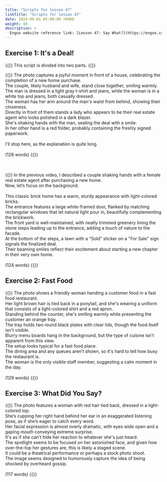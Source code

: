 ```yaml
---
title: "Scripts for lesson 47"
linkTitle: "Scripts for lesson 47"
date: 2024-09-01 05:00:00 +0900
weight: 48
description: >
  Engoo website reference link: [Lesson 47: Say What?](https://engoo.com/app/lessons/describing-pictures-intermediate-describing-pictures-say-what/kkf5qE6cEeeh8B8I6rR9iQ?category_id=P_HriMOnEeifo0O-yMP42w&course_id=ZZasjsOnEeiHZVOMC0VfdA)
---
```


## Exercise 1: It's a Deal!

{{<alert>}}
This script is divided into two parts.
{{</alert>}}

{{<card header="**1st script**">}}
The photo captures a joyful moment in front of a house, celebrating the completion of a new home purchase. <br/>
The couple, likely husband and wife, stand close together, smiling warmly. <br/>
The man is dressed in a light gray t-shirt and jeans, while the woman is in a white top and jeans, both casually dressed. <br/>
The woman has her arm around the man's waist from behind, showing their closeness. <br/>
Directly in front of them stands a lady who appears to be their real estate agent who looks polished in a dark blazer.<br/>
She's shaking hands with the man, sealing the deal with a smile. <br/>
In her other hand is a red folder, probably containing the freshly signed paperwork.<br/>
<br/>
I'll stop here, as the explanation is quite long.<br/>
<br/>
(126 words)
{{</card>}}

　

{{<card header="**2nd script**">}}
In the previous video, I described a couple shaking hands with a female real estate agent after purchasing a new home. <br/>
Now, let’s focus on the background.<br/>
<br/>
This classic brick home has a warm, sturdy appearance with light-colored bricks. <br/>
The entrance features a large white-framed door, flanked by matching rectangular windows that let natural light pour in, beautifully complementing the brickwork. <br/>
The front yard is well-maintained, with neatly trimmed greenery lining the stone steps leading up to the entrance, adding a touch of nature to the facade. <br/>
At the bottom of the steps, a lawn with a “Sold” sticker on a "For Sale" sign signals the finalized deal. <br/>
Their beaming smiles reflect their excitement about starting a new chapter in their very own home.<br/>
<br/>
(124 words)
{{</card>}}


## Exercise 2: Fast Food

{{<card header="**Script**">}}
The photo shows a friendly woman handing a customer food in a fast food restaurant.<br/>
Her light brown hair is tied back in a ponytail, and she's wearing a uniform that consists of a light-colored shirt and a red apron.<br/>
Standing behind the counter, she's smiling warmly while presenting the customer an orange tray. <br/>
The tray holds two round black plates with clear lids, though the food itself isn't visible.<br/>
Blurry menu boards hang in the background, but the type of cuisine isn't apparent from this view. <br/>
The setup looks typical for a fast food place.<br/>
The dining area and any queues aren’t shown, so it's hard to tell how busy the restaurant is. <br/>
The woman is the only visible staff member, suggesting a calm moment in the day.<br/>
<br/>
(129 words)
{{</card>}}


## Exercise 3: What Did You Say?

{{<card header="**Script**">}}
The photo features a woman with red hair tied back, dressed in a light-colored top. <br/>
She’s cupping her right hand behind her ear in an exaggerated listening pose, as if she’s eager to catch every word. <br/>
Her facial expression is almost overly dramatic, with eyes wide open and a gaping mouth conveying extreme surprise.<br/>
It's as if she can't hide her reaction to whatever she's just heard.<br/>
The spotlight seems to be focused on her astonished face, and given how over-the-top her gestures are, this is likely a staged scene.<br/>
It could be a theatrical performance or perhaps a stock photo shoot.<br/>
The image seems designed to humorously capture the idea of being shocked by overheard gossip.<br/>
<br/>
(117 words)
{{</card>}}
